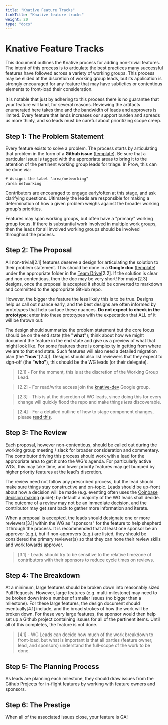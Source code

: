 ```yaml
---
title: "Knative Feature Tracks"
linkTitle: "Knative feature tracks"
weight: 20
type: "docs"
---
```


# Knative Feature Tracks

This document outlines the Knative process for adding non-trivial features.  The
intent of this process is to articulate the best practices many successful
features have followed across a variety of working groups.  This process may be
elided at the discretion of working group leads, but its application is strongly
encouraged for any feature that may have subtleties or contentious elements to
front-load their consideration.

It is notable that just by adhering to this process there is no guarantee that
your feature will land, for several reasons.  Reviewing the artifacts enumerated
here takes time and the bandwidth of leads and approvers is limited.  Every
feature that lands increases our support burden and spreads us more thinly, and
so leads must be careful about prioritizing scope creep.

## Step 1: The Problem Statement

Every feature exists to solve a problem.  The process starts by articulating
that problem in the form of a **Github issue**
([template](https://docs.google.com/document/d/1wcQj6SBvIegfoeBT6Q7Wa_snNdsGy5j-bwwSOcTcejY/edit#heading=h.n8a530nnrb)).
 Be sure that a particular issue is tagged with the appropriate areas to bring
it to the attention of the pertinent working group leads for triage.  In Prow,
this can be done via:

```
# Assigns the label "area/networking"
/area networking
```

Contributors are encouraged to engage early/often at this stage, and ask
clarifying questions.  Ultimately the leads are responsible for making a
determination of how a given problem weighs against the broader working group's
priorities.

Features may span working groups, but often have a "primary" working group
focus.  If there is substantial work involved in multiple work groups, then the
leads for all involved working groups should be involved throughout the process.

## Step 2: The Proposal

All non-trivial[2.1] features deserve a design for
articulating the solution to their problem statement. This should be done in a
**Google doc**
([template](https://docs.google.com/document/d/1s6IIU98bi5FlRNmmBaLAn1rgoleK_ovcL746L7NHq0c/edit))
under the appropriate folder in the [Team
Drive](https://drive.google.com/corp/drive/u/0/folders/0APnJ_hRs30R2Uk9PVA)[2.2].
If the solution is clear and non-contentious, then the doc may be very short!
For major[2.3] designs, once the proposal is accepted it should be converted to
markdown and committed to the appropriate GitHub repo.

However, the bigger the feature the less likely this is to be true.  Designs
help us call out nuance early, and the best designs are often informed by
prototypes that help surface these nuances.  **Do not expect to check in the
prototype**; enter into these prototypes with the expectation that ALL of it
will be thrown out.

The design should summarize the problem statement but the core focus should be
on the end state (the **"what"**); think about how we might document the feature
in the end state and give us a preview of what that might look like.  For some
features there is complexity in getting from where we are to that end state.
Such features will also need a detailed migration plan (the **"how"**[2.4]).
Designs should also list reviewers that they expect to sign-off (the **"who"**),
this should be the WG leads (or their delegate).

> [2.1] - For the moment, this is at the discretion of the Working Group Lead.

> [2.2] - For read/write access join the [knative-dev](https://groups.google.com/forum/#!forum/knative-dev) Google group.

> [2.3] - This is at the discretion of WG leads, since doing this for every change will quickly flood the repo and make things _less_ discoverable.

> [2.4] - For a detailed outline of how to stage component changes, please [read this](https://github.com/knative/serving/issues/2639).

## Step 3: The Review

Each proposal, however non-contentious, should be called out during the working
group meeting / slack for broader consideration and commentary.  The contributor
driving this process should work with a lead for the appropriate area to get it
onto the WG's agenda.  For particularly active WGs, this may take time, and
lower priority features may get bumped by higher priority features at the lead's
discretion.

The review need not follow any prescribed process, but the lead should make sure
things stay constructive and on-topic.  Leads should be up-front about how a
decision will be made (e.g. eventing often uses the [Coinbase decision
making](https://medium.com/@barmstrong/how-we-make-decisions-at-coinbase-cd6c630322e9)
guide); by default a majority of the WG leads shall decide.  The outcome of a
review may not be an immediate decision, and the contributor may get sent back
to gather more information and iterate.

When a proposal is accepted, the leads should designate one or more
reviewers[3.1] within the WG as "sponsors" for the
feature to help shepherd it through the process.  It is recommended that at
least one sponsor be an approver
([e.g.](https://github.com/knative/serving/blob/2018fcd98c18922cb1ce8b0207aa9aa6bef5eed1/OWNERS_ALIASES#L19)),
but if non-approvers
([e.g.](https://github.com/knative/serving/blob/2018fcd98c18922cb1ce8b0207aa9aa6bef5eed1/OWNERS_ALIASES#L25))
are listed, they should be considered the primary reviewer(s) so that they can
hone their review skills and work towards approver.

> [3.1] - Leads should try to be sensitive to the relative timezone of contributors with their sponsors to reduce cycle times on reviews.

## Step 4: The Breakdown

At a minimum, large features should be broken down into reasonably sized Pull
Requests.  However, large features (e.g. multi-milestone) may need to be broken
down into a number of smaller issues (no bigger than a milestone).  For these
large features, the design document should eventually[4.1] include, and the
broad strokes of how the work will be broken down. For these very large features,
the sponsor would then help set up a Github project containing issues for all of
the pertinent items.  Until all of this completes, the feature is not done.

> [4.1] - WG Leads can decide how much of the work breakdown to front-load, but what is important is that all parties (feature owner, lead, and sponsors) understand the full-scope of the work to be done.


## Step 5: The Planning Process

As leads are planning each milestone, they should draw issues from the Github
Projects for in-flight features by working with feature owners and sponsors.

## Step 6: The Prestige

When all of the associated issues close, your feature is GA!
